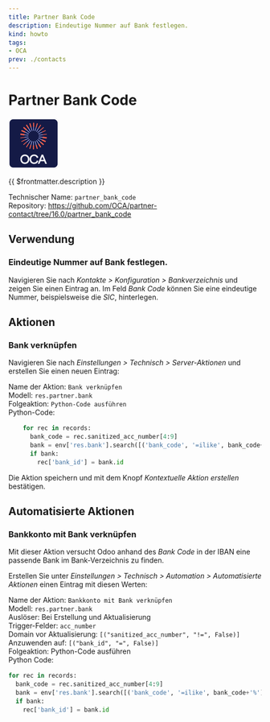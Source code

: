 ```yaml
---
title: Partner Bank Code
description: Eindeutige Nummer auf Bank festlegen.
kind: howto
tags:
- OCA
prev: ./contacts
---
```

# Partner Bank Code
![icon_oca_app](attachments/icon_oca_app.png)

{{ $frontmatter.description }}

Technischer Name: `partner_bank_code`\
Repository: <https://github.com/OCA/partner-contact/tree/16.0/partner_bank_code>

## Verwendung

### Eindeutige Nummer auf Bank festlegen.

Navigieren Sie nach *Kontakte > Konfiguration > Bankverzeichnis* und zeigen Sie einen Eintrag an. Im Feld *Bank Code* können Sie eine eindeutige Nummer, beispielsweise die *SIC*,  hinterlegen.

## Aktionen

### Bank verknüpfen

Navigieren Sie nach *Einstellungen > Technisch > Server-Aktionen* und erstellen Sie einen neuen Eintrag:

Name der Aktion: `Bank verknüpfen`\
Modell: `res.partner.bank`\
Folgeaktion: `Python-Code ausführen`\
Python-Code:

```python
	for rec in records:
	  bank_code = rec.sanitized_acc_number[4:9]
	  bank = env['res.bank'].search([('bank_code', '=ilike', bank_code+'%')], limit=1)
	  if bank:
	    rec['bank_id'] = bank.id
```

Die Aktion speichern und mit dem Knopf *Kontextuelle Aktion erstellen* bestätigen.

## Automatisierte Aktionen

### Bankkonto mit Bank verknüpfen

Mit dieser Aktion versucht Odoo anhand des *Bank Code* in der IBAN eine passende Bank im Bank-Verzeichnis zu finden.

Erstellen Sie unter *Einstellungen > Technisch > Automation > Automatisierte Aktionen* einen Eintrag mit diesen Werten:

Name der Aktion: `Bankkonto mit Bank verknüpfen`\
Modell: `res.partner.bank`\
Auslöser: Bei Erstellung und Aktualisierung\
Trigger-Felder: `acc_number`\
Domain vor Aktualisierung: `[("sanitized_acc_number", "!=", False)]`\
Anzuwenden auf: `[("bank_id", "=", False)]`\
Folgeaktion: Python-Code ausführen\
Python Code:

```python
for rec in records:
  bank_code = rec.sanitized_acc_number[4:9]
  bank = env['res.bank'].search([('bank_code', '=ilike', bank_code+'%')], limit=1)
  if bank:
    rec['bank_id'] = bank.id
```